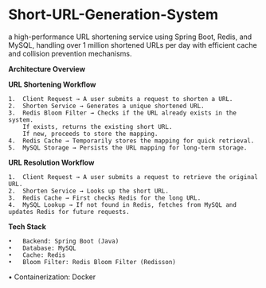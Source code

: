 # Short-URL-Generation-System
 a high-performance URL shortening service using Spring Boot, Redis, and MySQL, handling over 1 million shortened URLs per day with efficient cache and collision prevention mechanisms.

**Architecture Overview**

**URL Shortening Workflow**

	1.	Client Request → A user submits a request to shorten a URL.
	2.	Shorten Service → Generates a unique shortened URL.
	3.	Redis Bloom Filter → Checks if the URL already exists in the system.
		If exists, returns the existing short URL.
		If new, proceeds to store the mapping.
	4.	Redis Cache → Temporarily stores the mapping for quick retrieval.
	5.	MySQL Storage → Persists the URL mapping for long-term storage.

**URL Resolution Workflow**

	1.	Client Request → A user submits a request to retrieve the original URL.
	2.	Shorten Service → Looks up the short URL.
	3.	Redis Cache → First checks Redis for the long URL.
	4.	MySQL Lookup → If not found in Redis, fetches from MySQL and updates Redis for future requests.

 **Tech Stack**
 
	•	Backend: Spring Boot (Java)
	•	Database: MySQL
	•	Cache: Redis
	•	Bloom Filter: Redis Bloom Filter (Redisson)
 • Containerization: Docker
